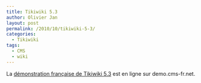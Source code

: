 ```yaml
---
title: Tikiwiki 5.3
author: Olivier Jan
layout: post
permalink: /2010/10/tikiwiki-5-3/
categories:
  - Tikiwiki
tags:
  - CMS
  - wiki
--- 
```


La [démonstration française de Tikiwiki 5.3][1] est en ligne sur demo.cms-fr.net.

 [1]: /demo/tikiwiki/